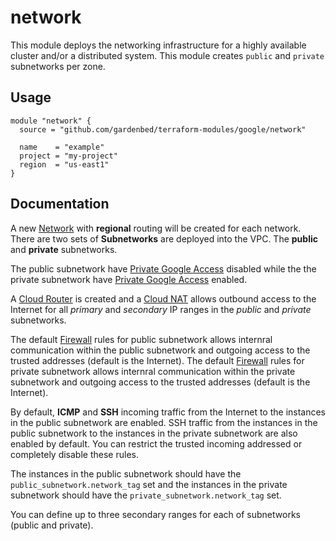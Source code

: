 # network

This module deploys the networking infrastructure for a highly available cluster and/or a distributed system.
This module creates `public` and `private` subnetworks per zone.

## Usage

```hcl
module "network" {
  source = "github.com/gardenbed/terraform-modules/google/network"

  name    = "example"
  project = "my-project"
  region  = "us-east1"
}
```

## Documentation

A new [Network](https://cloud.google.com/vpc/docs/vpc) with **regional** routing will be created for each network.
There are two sets of **Subnetworks** are deployed into the VPC. The **public** and **private** subnetworks.

The public subnetwork have [Private Google Access](https://cloud.google.com/vpc/docs/private-google-access) disabled
while the the private subnetwork have [Private Google Access](https://cloud.google.com/vpc/docs/private-google-access) enabled.

A [Cloud Router](https://cloud.google.com/network-connectivity/docs/router/concepts/overview) is created
and a [Cloud NAT](https://cloud.google.com/nat/docs/overview) allows outbound access to the Internet
for all *primary* and *secondary* IP ranges in the *public* and *private* subnetworks.

The default [Firewall](https://cloud.google.com/vpc/docs/firewalls) rules for public subnetwork
allows internral communication within the public subnetwork and outgoing access to the trusted addresses (default is the Internet).
The default [Firewall](https://cloud.google.com/vpc/docs/firewalls) rules for private subnetwork
allows internral communication within the private subnetwork and outgoing access to the trusted addresses (default is the Internet).

By default, **ICMP** and **SSH** incoming traffic from the Internet to the instances in the public subnetwork are enabled.
SSH traffic from the instances in the public subnetwork to the instances in the private subnetwork are also enabled by default.
You can restrict the trusted incoming addressed or completely disable these rules.

The instances in the public subnetwork should have the `public_subnetwork.network_tag` set
and the instances in the private subnetwork should have the `private_subnetwork.network_tag` set.

You can define up to three secondary ranges for each of subnetworks (public and private).
